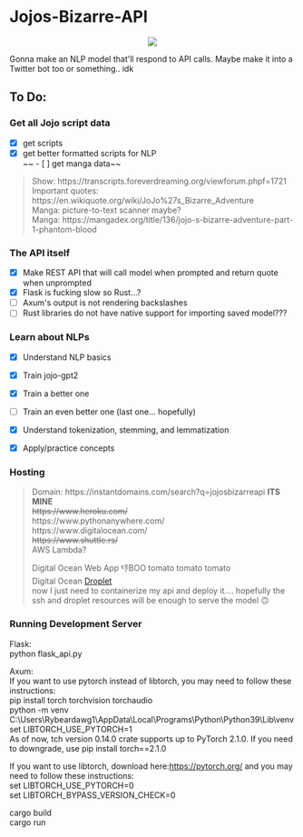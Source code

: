# Jojos-Bizarre-API

<p align="center">
    <a href="https://jojosbizarreapi.com/">
        <Image src="JojosbizarreAPI.png" > </Image>
    </a>
</p>

Gonna make an NLP model that'll respond to API calls. Maybe make it into a Twitter bot too or something.. idk

## To Do:

### Get all Jojo script data<br>

 - [x] get scripts<br>
 - [x] get better formatted scripts for NLP<br>
~~ - [ ] get manga data~~<br>

<blockquote>
Show: https://transcripts.foreverdreaming.org/viewforum.phpf=1721 <br>
Important quotes: https://en.wikiquote.org/wiki/JoJo%27s_Bizarre_Adventure <br>
Manga: picture-to-text scanner maybe? <br>
Manga: https://mangadex.org/title/136/jojo-s-bizarre-adventure-part-1-phantom-blood <br>
</blockquote>

### The API itself

 - [x] Make REST API that will call model when prompted and return quote when unprompted <br>
 - [x] Flask is fucking slow so Rust...? <br>
 - [ ] Axum's output is not rendering backslashes <br>
 - [ ] Rust libraries do not have native support for importing saved model???<br>

### Learn about NLPs

 - [x] Understand NLP basics<br>
 - [x] Train jojo-gpt2<br>
 - [x] Train a better one<br>
 - [ ] Train an even better one (last one... hopefully) <br>

 - [x] Understand tokenization, stemming, and lemmatization <br>
 - [x] Apply/practice concepts<br>

### Hosting

<blockquote>
Domain: https://instantdomains.com/search?q=jojosbizarreapi <b>ITS MINE</b><br>
<s>https://www.heroku.com/</s> <br>
https://www.pythonanywhere.com/ <br>
https://www.digitalocean.com/ <br>
<s>https://www.shuttle.rs/</s><br>
AWS Lambda? <br>

Digital Ocean Web App 👎BOO tomato tomato tomato <br>
Digital Ocean [Droplet](https://i.kym-cdn.com/entries/icons/original/000/030/423/cover5.jpg)<br>
now I just need to containerize my api and deploy it.... hopefully the ssh and droplet resources will be enough to serve the model 🙃 <br>

</blockquote>

### Running Development Server

Flask: <br>
python flask_api.py

Axum: <br>
If you want to use pytorch instead of libtorch, you may need to follow these instructions: <br>
pip install torch torchvision torchaudio <br>
python -m venv C:\Users\Rybeardawg1\AppData\Local\Programs\Python\Python39\Lib\venv <br>
set LIBTORCH_USE_PYTORCH=1 <br>
As of now, tch version 0.14.0 crate supports up to PyTorch 2.1.0. If you need to downgrade, use pip install torch==2.1.0<br>

If you want to use libtorch, download here:https://pytorch.org/ and you may need to follow these instructions: <br>
set LIBTORCH_USE_PYTORCH=0 <br>
set LIBTORCH_BYPASS_VERSION_CHECK=0<br>

cargo build <br>
cargo run <br>
